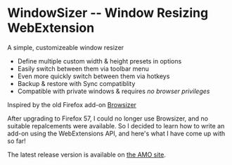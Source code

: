 WindowSizer -- Window Resizing WebExtension
===========================================

A simple, customizeable window resizer

  - Define multiple custom width & height presets in options
  - Easily switch between them via toolbar menu
  - Even more quickly switch between them via hotkeys
  - Backup & restore with Sync compatiblity
  - Compatible with private windows & requires *no browser privileges*

Inspired by the old Firefox add-on [Browsizer]

After upgrading to Firefox 57, I could no longer use Browsizer, and no suitable repalcements were available.  So I decided to learn how to write an add-on using the WebExtensions API, and here's what I have come up with so far!

The latest release version is available on [the AMO site].

[Browsizer]: https://addons.mozilla.org/firefox/addon/browsizer
[the AMO site]: https://addons.mozilla.org/firefox/addon/windowsizer
